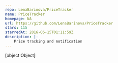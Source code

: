 ```yaml
---
repo: LenaBarinova/PriceTracker
name: PriceTracker
homepage: NA
url: https://github.com/LenaBarinova/PriceTracker
stars: 115
starredAt: 2016-06-15T01:11:59Z
description: |-
    Price tracking and notification
---
```


[object Object]
